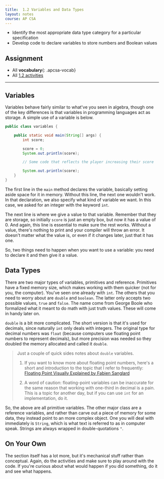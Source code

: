 ```yaml
---
title:  1.2 Variables and Data Types
layout: notes
course: AP CSA
---
```


- Identify the most appropriate data type category for a particular specification
- Develop code to declare variables to store numbers and Boolean values

## Assignment

- All **vocabulary**{: .apcsa-vocab}
- All [1.2 activities](https://runestone.academy/ns/books/published/manvillehighschool_csawesome2_2526/topic-1-2-variables.html)

---

## Variables

Variables behave fairly similar to what've you seen in algebra, though one of the key differences is that variables in programming languages act as storage. A simple use of a variable is below.

```java
public class variables {

    public static void main(String[] args) {
        int score;

        score = 0;
        System.out.println(score);

        // Some code that reflects the player increasing their score

        System.out.println(score);
    }
}
```

The first line in the `main` method declares the variable, basically setting aside space for it in memory. Without this line, the next one wouldn't work. In that declaration, we also specify what kind of variable we want. In this case, we asked for an integer with the keyword `int`.

The next line is where we give a value to that variable. Remember that they are storage, so initially `score` is just an empty box, but now it has a value of 0. And again, this line is essential to make sure the rest works. Without a value, there's nothing to print and your compiler will throw an error. It doesn't matter what the value is, or even if it changes later, just that it has one.

So, two things need to happen when you want to use a variable: you need to declare it and then give it a value.

## Data Types

There are two major types of variables, primitives and reference. Primitives have a fixed memory size, which makes working with them quicker (not for you, the computer). You've seen one already with `int`. The others that you need to worry about are `double` and `boolean`. The latter only accepts two possible values, `true` and `false`. The name come from George Boole who formalized what it meant to do math with just truth values. These will come in handy later on.

`double` is a bit more complicated. The short version is that it's used for decimals, since naturally `int` only deals with integers. The original type for decimal numbers was `float` (because computers use floating point numbers to represent decimals), but more precision was needed so they doubled the memory allocated and called it `double`.

> Just a couple of quick sides notes about `double` variables.
> 
> 1. If you want to know more about floating point numbers, here's a short and introduction to the topic that I refer to frequently: [Floating Point Visually Explained by Fabien Sanglard](https://fabiensanglard.net/floating_point_visually_explained/)
>
> 2. A word of caution: floating-point variables can be inaccurate for the same reason that working with one-third in decimal is a pain. This is a topic for another day, but if you can use `int` for an implementation, do it.

So, the above are all primitive variables. The other major class are a reference variables, and rather than carve out a piece of memory for some data, they instead point to an more complex object. One you will deal with immediately is `String`, which is what text is referred to as in computer speak. Strings are always wrapped in double-quotations `"`.

## On Your Own

The section itself has a lot more, but it's mechanical stuff rather than conceptual. Again, do the activities and make sure to play around with the code. If you're curious about what would happen if you did something, do it and see what happens.
